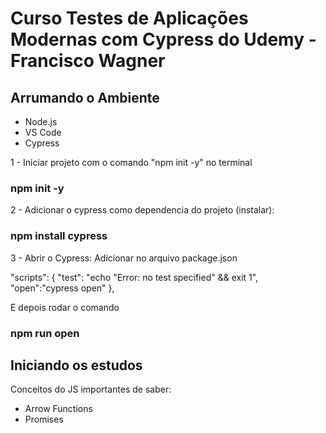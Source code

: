 # Curso Testes de Aplicações Modernas com Cypress do Udemy - Francisco Wagner

## Arrumando o Ambiente
 - Node.js
 - VS Code
 - Cypress

1 - Iniciar projeto com o comando "npm init -y" no terminal
### npm init -y

2 - Adicionar o cypress como dependencia do projeto (instalar):
### npm install cypress

3 - Abrir o Cypress:
Adicionar no arquivo package.json 

"scripts": {
    "test": "echo \"Error: no test specified\" && exit 1",
    "open":"cypress open" 
  },

E depois rodar o comando
### npm run open

## Iniciando os estudos

Conceitos do JS importantes de saber:
 - Arrow Functions
 - Promises